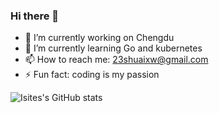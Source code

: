 ### Hi there 👋

- 🔭 I’m currently working on Chengdu
- 🌱 I’m currently learning Go and kubernetes
- 📫 How to reach me: 23shuaixw@gmail.com
- ⚡ Fun fact: coding is my passion


![Isites's GitHub stats](https://github-readme-stats.vercel.app/api?username=Isites&count_private=true)
